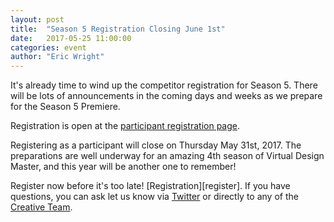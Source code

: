 ```yaml
---
layout: post
title:  "Season 5 Registration Closing June 1st"
date:   2017-05-25 11:00:00
categories: event
author: "Eric Wright"
---
```

It's already time to wind up the competitor registration for Season 5.  There will be lots of announcements in the coming days and weeks as we prepare for the Season 5 Premiere.  

Registration is open at the [participant registration page][regpage].

Registering as a participant will close on Thursday May 31st, 2017.  The preparations are well underway for an amazing 4th season of Virtual Design Master, and this year will be another one to remember! 

Register now before it's too late! [Registration][register]. If you have questions, you can ask let us know via [Twitter][vdmtwitter] or directly to any of the [Creative Team][creativeteam].

[regpage]:      http://virtualdesignmaster.io/become-a-participant.html
[vdmtwitter]:	http://twitter.com/vdmchallenge
[creativeteam]:	http://virtualdesignmaster.io/index.html#team
